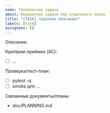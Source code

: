 ```yaml
---
name: Техническая задача
about: Конкретная задача без отдельного плана
title: "[TASK] <краткое описание>"
labels: [task]
assignees: []
---
```


Описание:

Критерии приёмки (AC):

- [ ] ...

Проверка/тест-план:

- [ ] pytest -q
- [ ] smoke для ...

Связанные документы/планы:
- doc/PLANNING.md
